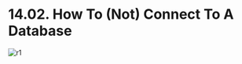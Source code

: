 # 14.02. How To (Not) Connect To A Database

![r1](https://github.com/kiranbansode/learn-react/assets/50626798/cf1292e9-1c81-4c95-9b1d-3d1bf0f572e4)
